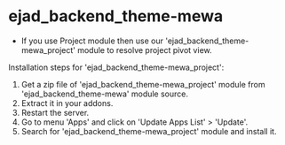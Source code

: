 # ejad_backend_theme-mewa

- If you use Project module then use our 'ejad_backend_theme-mewa_project' module to resolve project pivot view.

Installation steps for 'ejad_backend_theme-mewa_project':
1. Get a zip file of 'ejad_backend_theme-mewa_project' module from 'ejad_backend_theme-mewa' module source.
2. Extract it in your addons.
3. Restart the server.
4. Go to menu 'Apps' and click on 'Update Apps List' > 'Update'.
5. Search for 'ejad_backend_theme-mewa_project' module and install it.
